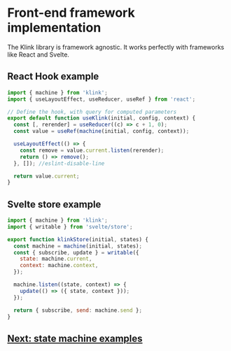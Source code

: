 # Front-end framework implementation

The Klink library is framework agnostic. It works perfectly with frameworks like React and Svelte.

## React Hook example

```js
import { machine } from 'klink';
import { useLayoutEffect, useReducer, useRef } from 'react';

// Define the hook, with query for computed parameters
export default function useKlink(initial, config, context) {
  const [, rerender] = useReducer((c) => c + 1, 0);
  const value = useRef(machine(initial, config, context));

  useLayoutEffect(() => {
    const remove = value.current.listen(rerender);
    return () => remove();
  }, []); //eslint-disable-line

  return value.current;
}
```

## Svelte store example

```js
import { machine } from 'klink';
import { writable } from 'svelte/store';

export function klinkStore(initial, states) {
  const machine = machine(initial, states);
  const { subscribe, update } = writable({
    state: machine.current,
    context: machine.context,
  });

  machine.listen((state, context) => {
    update(() => ({ state, context }));
  });

  return { subscribe, send: machine.send };
}
```

## [Next: state machine examples](./examples.md)
